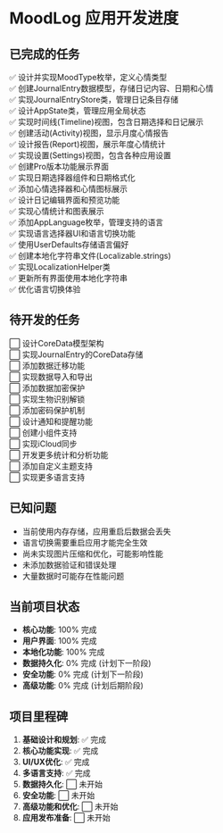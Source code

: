 # MoodLog 应用开发进度

## 已完成的任务

✅ 设计并实现MoodType枚举，定义心情类型  
✅ 创建JournalEntry数据模型，存储日记内容、日期和心情  
✅ 实现JournalEntryStore类，管理日记条目存储  
✅ 设计AppState类，管理应用全局状态  
✅ 实现时间线(Timeline)视图，包含日期选择和日记展示  
✅ 创建活动(Activity)视图，显示月度心情报告  
✅ 设计报告(Report)视图，展示年度心情统计  
✅ 实现设置(Settings)视图，包含各种应用设置  
✅ 创建Pro版本功能展示界面  
✅ 实现日期选择器组件和日期格式化  
✅ 添加心情选择器和心情图标展示  
✅ 设计日记编辑界面和预览功能  
✅ 实现心情统计和图表展示  
✅ 添加AppLanguage枚举，管理支持的语言  
✅ 实现语言选择器UI和语言切换功能  
✅ 使用UserDefaults存储语言偏好  
✅ 创建本地化字符串文件(Localizable.strings)  
✅ 实现LocalizationHelper类  
✅ 更新所有界面使用本地化字符串  
✅ 优化语言切换体验  

## 待开发的任务

⬜ 设计CoreData模型架构  
⬜ 实现JournalEntry的CoreData存储  
⬜ 添加数据迁移功能  
⬜ 实现数据导入和导出  
⬜ 添加数据加密保护  
⬜ 实现生物识别解锁  
⬜ 添加密码保护机制  
⬜ 设计通知和提醒功能  
⬜ 创建小组件支持  
⬜ 实现iCloud同步  
⬜ 开发更多统计和分析功能  
⬜ 添加自定义主题支持  
⬜ 实现更多语言支持  

## 已知问题

- 当前使用内存存储，应用重启后数据会丢失
- 语言切换需要重启应用才能完全生效
- 尚未实现图片压缩和优化，可能影响性能
- 未添加数据验证和错误处理
- 大量数据时可能存在性能问题

## 当前项目状态

- **核心功能**: 100% 完成
- **用户界面**: 100% 完成
- **本地化功能**: 100% 完成
- **数据持久化**: 0% 完成 (计划下一阶段)
- **安全功能**: 0% 完成 (计划下一阶段)
- **高级功能**: 0% 完成 (计划后期阶段)

## 项目里程碑

1. **基础设计和规划**: ✅ 完成
2. **核心功能实现**: ✅ 完成
3. **UI/UX优化**: ✅ 完成
4. **多语言支持**: ✅ 完成
5. **数据持久化**: ⬜ 未开始
6. **安全功能**: ⬜ 未开始
7. **高级功能和优化**: ⬜ 未开始
8. **应用发布准备**: ⬜ 未开始 
